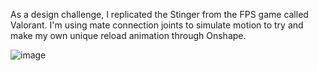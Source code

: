 As a design challenge, I replicated the Stinger from the FPS game called Valorant. I'm using mate connection joints to simulate motion to try and make my own unique reload animation through Onshape.

![image](https://github.com/user-attachments/assets/da882a72-0791-4087-b463-2cf32b38cebc)
